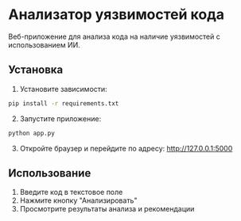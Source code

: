 # Анализатор уязвимостей кода

Веб-приложение для анализа кода на наличие уязвимостей с использованием ИИ.

## Установка

1. Установите зависимости:
```bash
pip install -r requirements.txt
```

2. Запустите приложение:
```bash
python app.py
```

3. Откройте браузер и перейдите по адресу: http://127.0.0.1:5000

## Использование

1. Введите код в текстовое поле
2. Нажмите кнопку "Анализировать"
3. Просмотрите результаты анализа и рекомендации 
